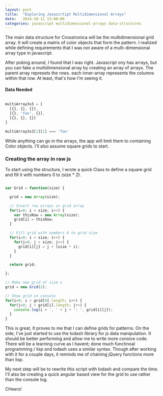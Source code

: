 ```yaml
---
layout: post
title:  "Exploring Javascrtipt Multidimensional Arrays"
date:   2014-10-11 13:00:00
categories: javascript multidimensional-arrays data-structures
---
```


The main data structure for Crosstronica will be the multidimensional grid array. It will create a matrix of color objects that form the pattern. I realized while defining requirements that I was not aware of a multi-dimensional array type in javascript.

After poking around, I found that I was right. Javascript ony has arrays, but you can fake a multidimensional array by creating an array of arrays. The parent array represets the rows. each inner-array represents the columns within that row. At least, that's how I'm seeing it.

#### Data Needed

```javascript

multiArray3x3 = [
  [{}, {}, {}],
  [{}, 'foo', {}],
  [{}, {}, {}]
]

multiArray3x3[1][1] === 'foo'

```

While anything can go in the arrays, the app will limit them to containing Color objects. I'll also assume square grids to start.

### Creating the array in raw js

To start using the structure, I wrote a quick Class to define a square grid and fill it with numbers 0 to (size * 2).

```javascript

var Grid = function(size) {

  grid = new Array(size);

  // Insert row arrays in grid array
  for(i=0; i < size; i++) {
    var thisRow = new Array(size);
    grid[i] = thisRow;
  }

  // Fill grid with numbers 0 to grid size
  for(i=0; i < size; i++) {
    for(j=0; j < size; j++) {
      grid[i][j] = j + (size * i);
    }
  }

  return grid;

};

// Make new grid of size x
grid = new Grid(2);

// Show grid in console
for(i=0; i < grid[0].length; i++) {
  for(j=0; j < grid[i].length; j++) {
    console.log(i + ', ' + j + ': ', grid[i][j]);
  }
}

```

This is great, It proves to me that I can define grids for patterns. On the side, I've just started to use the lodash library for js data manipulation. It should be better performing and allow me to write more consice code. There will be a learning curve as I havent; done much functinoal programming / lisp and lodash uses a similar syntax. Though after working with it for a couple days, it reminds me of chaining jQuery functions more than lisp.

My next step will be to rewrite this script with lodash and compare the time. I'll also be creating a quick angular based view for the grid to use rather than the console log.

CHeers!
